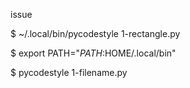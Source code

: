 issue

$ ~/.local/bin/pycodestyle 1-rectangle.py

$ export PATH="$PATH:$HOME/.local/bin"

$ pycodestyle 1-filename.py

